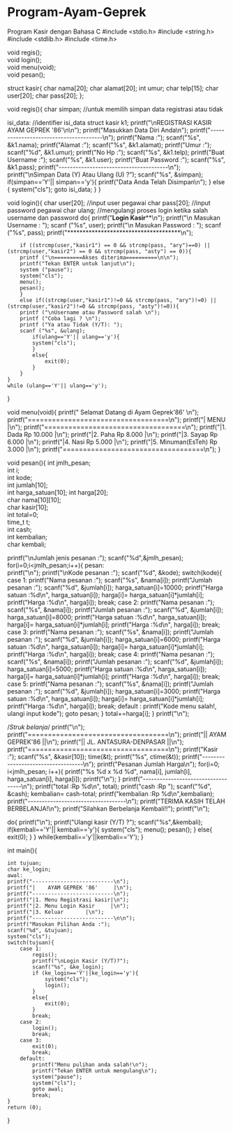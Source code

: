 # Program-Ayam-Geprek
Program Kasir dengan Bahasa C
#include <stdio.h>
#include <string.h>
#include <stdlib.h>
#include <time.h>

void regis();		
void login();		
void menu(void);	
void pesan();		

struct kasir{
	char nama[20];
	char alamat[20];
	int umur;
	char telp[15];
	char user[20];
	char pass[20];
};

void regis(){
char simpan;	//untuk memilih simpan data registrasi atau tidak
	
isi_data:	//identifier isi_data
struct kasir k1;
	printf("\nREGISTRASI KASIR AYAM GEPREK '86'\n\n");
	printf("Masukkan Data Diri Anda\n");
	printf("---------------------------------------\n");
  	printf("Nama		:");
	scanf("%s", &k1.nama);
	printf("Alamat		:");
	scanf("%s", &k1.alamat);
	printf("Umur		:");
	scanf("%d", &k1.umur);
	printf("No Hp		:");
	scanf("%s", &k1.telp);
	printf("Buat Username	:");
	scanf("%s", &k1.user);
	printf("Buat Password	:");
	scanf("%s", &k1.pass);
	printf("---------------------------------------\n");
	printf("\nSimpan Data (Y) Atau Ulang (U) ?");
	scanf("%s", &simpan);
	if(simpan=='Y'|| simpan=='y'){
		printf("Data Anda Telah Disimpan\n");
	}
	else {
		system("cls");
		goto isi_data;
	}
}

void login(){
	char user[20]; 	//input user pegawai
  	char pass[20]; 	//input password pegawai
  	char ulang; //mengulangi proses login ketika salah username dan password
	do{
		printf("************Login Kasir**************\n");
		printf("\n Masukan Username	: ");
		scanf ("%s", user);
		printf("\n Masukan Password	: ");
		scanf ("%s", pass);
		printf("*************************************\n");

		if ((strcmp(user,"kasir1") == 0 && strcmp(pass, "ary")==0) || (strcmp(user,"kasir2") == 0 && strcmp(pass, "asty") == 0)){  
		printf ("\n=========Akses diterima==========\n\n");
		printf("Tekan ENTER untuk lanjut\n");
		system ("pause");
		system("cls");
		menu();
		pesan();
		}
		else if((strcmp(user,"kasir1")!=0 && strcmp(pass, "ary")!=0) || (strcmp(user,"kasir2")!=0 && strcmp(pass, "asty")!=0)){
		printf ("\nUsername atau Password salah \n");
		printf ("Coba lagi ? \n"); 
		printf ("Ya atau Tidak (Y/T): "); 
		scanf ("%s", &ulang);
			if(ulang=='Y'|| ulang=='y'){
			system("cls");
			}
			else{
				exit(0);
			}
		}
	}
	while (ulang=='Y'|| ulang=='y'); 
}

void menu(void){
	printf(" Selamat Datang di Ayam Geprek'86' \n");
	printf("===================================\n");
	printf("|               MENU              |\n");
	printf("===================================\n");
	printf("|1. Dada                Rp 10.000 |\n");
	printf("|2. Paha                Rp 8.000  |\n");
	printf("|3. Sayap               Rp 6.000  |\n");
	printf("|4. Nasi                Rp 5.000  |\n");
	printf("|5. Minuman(EsTeh)      Rp 3.000  |\n");
	printf("===================================\n");
}

void pesan(){
  int jmlh_pesan;		
  int i;				
  int kode;				
  int jumlah[10];		
  int harga_satuan[10];	
  int harga[20];		
  char nama[10][10];	
  char kasir[10];		
  int total=0;			
  time_t t;				
  int cash;				
  int kembalian;		
  char kembali;			

  printf("\nJumlah jenis pesanan 	:");
  scanf("%d",&jmlh_pesan);
  for(i=0;i<jmlh_pesan;i++){
  	pesan:				
  	printf("\n");
  	printf("\nKode pesanan 		:");
	scanf("%d", &kode);
    	switch(kode){
	case 1:
	  printf("Nama pesanan 		:");
	  scanf("%s", &nama[i]);
	  printf("Jumlah pesanan	:");
	  scanf("%d", &jumlah[i]);
      	  harga_satuan[i]=10000;
	  printf("Harga satuan		:%d\n", harga_satuan[i]);
	  harga[i]= harga_satuan[i]*jumlah[i];
	  printf("Harga 		:%d\n", harga[i]);
	  break;
    	case 2:
      	  printf("Nama pesanan 		:");
      	  scanf("%s", &nama[i]);
	  printf("Jumlah pesanan 	:");
	  scanf("%d", &jumlah[i]);
      	  harga_satuan[i]=8000;
	  printf("Harga satuan 		:%d\n", harga_satuan[i]);
	  harga[i]= harga_satuan[i]*jumlah[i];
	  printf("Harga 		:%d\n", harga[i]);
	  break;
        case 3:
          printf("Nama pesanan 		:");
      	  scanf("%s", &nama[i]);
	  printf("Jumlah pesanan 	:");
	  scanf("%d", &jumlah[i]);
      	  harga_satuan[i]=6000;
	  printf("Harga satuan 		:%d\n", harga_satuan[i]);
	  harga[i]= harga_satuan[i]*jumlah[i];
	  printf("Harga 		:%d\n", harga[i]);
	  break;
	case 4:
	  printf("Nama pesanan 		:");
	  scanf("%s", &nama[i]);
	  printf("Jumlah pesanan 	:");
	  scanf("%d", &jumlah[i]);
      	  harga_satuan[i]=5000;
	  printf("Harga satuan 		:%d\n", harga_satuan[i]);
	  harga[i]= harga_satuan[i]*jumlah[i];
	  printf("Harga 		:%d\n", harga[i]);
	  break;
    	case 5:
      	  printf("Nama pesanan 		:");
      	  scanf("%s", &nama[i]);
	  printf("Jumlah pesanan 	:");
	  scanf("%d", &jumlah[i]);
       	  harga_satuan[i]=3000;
	  printf("Harga satuan 		:%d\n", harga_satuan[i]);
	  harga[i]= harga_satuan[i]*jumlah[i];
	  printf("Harga 		:%d\n", harga[i]);
	  break;
    	default :
	  printf("Kode menu salah!, ulangi input kode");
	  goto pesan;
   } 
   total+=harga[i];
  }
  printf("\n");
  
  /*Struk belanja*/
  	printf("\n");
	printf("===================================\n");
	printf("||        AYAM GEPREK'86         ||\n");
	printf("||      JL. ANTASURA-DENPASAR    ||\n");
	printf("===================================\n");
	printf("Kasir :");
	scanf("%s", &kasir[10]);
	time(&t);
	printf("%s", ctime(&t));
	printf("-----------------------------------\n");
  	printf("Pesanan   	Jumlah     	Harga\n");
  	for(i=0; i<jmlh_pesan; i++){
    	printf("%s      	%d x %d    	%d", nama[i], jumlah[i], harga_satuan[i], harga[i]);
    	printf("\n");
  	}
	printf("-----------------------------------\n");
  	printf("total		:Rp %d\n", total);
	printf("cash		:Rp ");
	scanf("%d", &cash);
	kembalian= cash-total;
	printf("kembalian	:Rp %d\n",kembalian);
	printf("-----------------------------------\n");
	printf("TERIMA KASIH TELAH BERBELANJA!\n");
	printf("Silahkan Berbelanja Kembali!!");
	printf("\n");
	
do{
	printf("\n");
	printf("Ulangi kasir (Y/T) ?");
	scanf("%s",&kembali);
	if(kembali=='Y'|| kembali=='y'){
		system("cls");
	  	menu();
	  	pesan();
 	}
  	else{
  		exit(0);
 	}
}
	while(kembali=='y'||kembali=='Y');
}
	
	
int main(){

  	int tujuan;		
  	char ke_login;	
	awal:			
  	printf("--------------------------\n");
  	printf("|    AYAM GEPREK '86'	  |\n");
  	printf("--------------------------\n");
  	printf("|1. Menu Registrasi kasir|\n");
  	printf("|2. Menu Login Kasir	 |\n");
  	printf("|3. Keluar		 |\n");
  	printf("--------------------------\n\n");
  	printf("Masukan Pilihan Anda :");
  	scanf("%d", &tujuan);
  	system("cls");
  	switch(tujuan){
  		case 1:
  			regis();
  			printf("\nLogin Kasir (Y/T)?");
  			scanf("%s", &ke_login);
  			if (ke_login=='Y'||ke_login=='y'){
  				system("cls");
  				login();	
			}
			else{
				exit(0);
			}
  			break;
  		case 2:
  			login();
			break;
		case 3:
			exit(0);
			break;
		default:
			printf("Menu pulihan anda salah!\n");
			printf("Tekan ENTER untuk mengulang\n");
			system("pause");
			system("cls");
			goto awal;
			break;
	}
 	return (0);
}  
